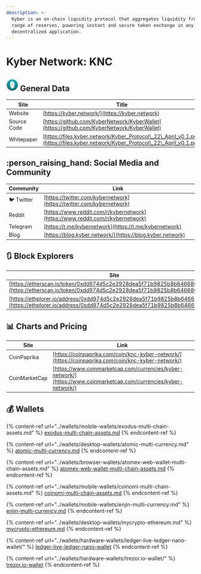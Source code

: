 ```yaml
---
description: >-
  Kyber is an on-chain liquidity protocol that aggregates liquidity from a wide
  range of reserves, powering instant and secure token exchange in any
  decentralized application.
---
```


# Kyber Network: KNC

## ![](../.gitbook/assets/knc.png) General Data

| Site        | Title                                                                                                                            |
| ----------- | -------------------------------------------------------------------------------------------------------------------------------- |
| Website     | [https://kyber.network/](https://kyber.network)                                                                                  |
| Source Code | [https://github.com/KyberNetwork/KyberWallet](https://github.com/KyberNetwork/KyberWallet)                                       |
| Whitepaper  | [https://files.kyber.network/Kyber_Protocol\_22\_April_v0.1.pdf](https://files.kyber.network/Kyber_Protocol\_22\_April_v0.1.pdf) |

## :person_raising_hand: Social Media and Community

| Community      | Link                                                                           |
| -------------- | ------------------------------------------------------------------------------ |
| :bird: Twitter | [https://twitter.com/kybernetwork](https://twitter.com/kybernetwork)           |
| Reddit         | [https://www.reddit.com/r/kybernetwork](https://www.reddit.com/r/kybernetwork) |
| Telegram       | [https://t.me/kybernetwork](https://t.me/kybernetwork)                         |
| Blog           | [https://blog.kyber.network/](https://blog.kyber.network)                      |

## :arrows_clockwise: Block Explorers

| Site                                                                                                                                               |
| -------------------------------------------------------------------------------------------------------------------------------------------------- |
| [https://etherscan.io/token/0xdd974d5c2e2928dea5f71b9825b8b646686bd200](https://etherscan.io/token/0xdd974d5c2e2928dea5f71b9825b8b646686bd200)     |
| [https://ethplorer.io/address/0xdd974d5c2e2928dea5f71b9825b8b646686bd200](https://ethplorer.io/address/0xdd974d5c2e2928dea5f71b9825b8b646686bd200) |

## :bar_chart: Charts and Pricing

| Site          | Link                                                                                                               |
| ------------- | ------------------------------------------------------------------------------------------------------------------ |
| CoinPaprika   | [https://coinpaprika.com/coin/knc-kyber-network/](https://coinpaprika.com/coin/knc-kyber-network/)                 |
| CoinMarketCap | [https://www.coinmarketcap.com/currencies/kyber-network/](https://www.coinmarketcap.com/currencies/kyber-network/) |

## :moneybag: Wallets

{% content-ref url="../wallets/mobile-wallets/exodus-multi-chain-assets.md" %}
[exodus-multi-chain-assets.md](../wallets/mobile-wallets/exodus-multi-chain-assets.md)
{% endcontent-ref %}

{% content-ref url="../wallets/desktop-wallets/atomic-multi-currency.md" %}
[atomic-multi-currency.md](../wallets/desktop-wallets/atomic-multi-currency.md)
{% endcontent-ref %}

{% content-ref url="../wallets/browser-wallets/atomex-web-wallet-multi-chain-assets.md" %}
[atomex-web-wallet-multi-chain-assets.md](../wallets/browser-wallets/atomex-web-wallet-multi-chain-assets.md)
{% endcontent-ref %}

{% content-ref url="../wallets/mobile-wallets/coinomi-multi-chain-assets.md" %}
[coinomi-multi-chain-assets.md](../wallets/mobile-wallets/coinomi-multi-chain-assets.md)
{% endcontent-ref %}

{% content-ref url="../wallets/mobile-wallets/enjin-multi-currency.md" %}
[enjin-multi-currency.md](../wallets/mobile-wallets/enjin-multi-currency.md)
{% endcontent-ref %}

{% content-ref url="../wallets/desktop-wallets/mycrypto-ethereum.md" %}
[mycrypto-ethereum.md](../wallets/desktop-wallets/mycrypto-ethereum.md)
{% endcontent-ref %}

{% content-ref url="../wallets/hardware-wallets/ledger-live-ledger-nano-wallet/" %}
[ledger-live-ledger-nano-wallet](../wallets/hardware-wallets/ledger-live-ledger-nano-wallet/)
{% endcontent-ref %}

{% content-ref url="../wallets/hardware-wallets/trezor.io-wallet/" %}
[trezor.io-wallet](../wallets/hardware-wallets/trezor.io-wallet/)
{% endcontent-ref %}
